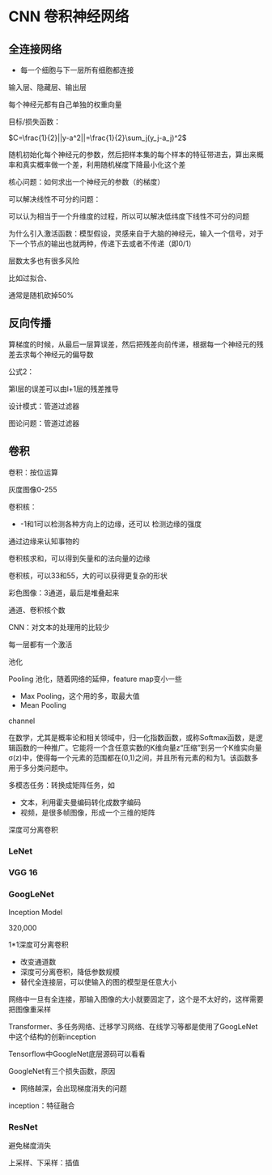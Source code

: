 # CNN 卷积神经网络



## 全连接网络

- 每一个细胞与下一层所有细胞都连接



输入层、隐藏层、输出层



每个神经元都有自己单独的权重向量



目标/损失函数：

$C=\frac{1}{2}||y-a^2||=\frac{1}{2}\sum_j(y_j-a_j)^2$

随机初始化每个神经元的参数，然后把样本集的每个样本的特征带进去，算出来概率和真实概率做一个差，利用随机梯度下降最小化这个差



核心问题：如何求出一个神经元的参数（的梯度）



可以解决线性不可分的问题：

可以认为相当于一个升维度的过程，所以可以解决低纬度下线性不可分的问题



为什么引入激活函数：模型假设，灵感来自于大脑的神经元，输入一个信号，对于下一个节点的输出也就两种，传递下去或者不传递（即0/1）



层数太多也有很多风险

比如过拟合、



通常是随机砍掉50%



## 反向传播

算梯度的时候，从最后一层算误差，然后把残差向前传递，根据每一个神经元的残差去求每个神经元的偏导数



公式2：



第l层的误差可以由l+1层的残差推导



设计模式：管道过滤器

图论问题：管道过滤器



## 卷积

卷积：按位运算

灰度图像0-255



卷积核：

- -1和1可以检测各种方向上的边缘，还可以 检测边缘的强度



通过边缘来认知事物的

卷积核求和，可以得到矢量和的法向量的边缘



卷积核，可以33和55，大的可以获得更复杂的形状

彩色图像：3通道，最后是堆叠起来



通道、卷积核个数

CNN：对文本的处理用的比较少



每一层都有一个激活



池化

Pooling 池化，随着网络的延伸，feature map变小一些

- Max Pooling，这个用的多，取最大值
- Mean Pooling

channel



在数学，尤其是概率论和相关领域中，归一化指数函数，或称Softmax函数，是逻辑函数的一种推广。它能将一个含任意实数的K维向量z“压缩”到另一个K维实向量σ(z)中，使得每一个元素的范围都在(0,1)之间，并且所有元素的和为1。该函数多用于多分类问题中。



多模态任务：转换成矩阵任务，如

- 文本，利用霍夫曼编码转化成数字编码
- 视频，是很多帧图像，形成一个三维的矩阵

深度可分离卷积

### LeNet



### VGG 16



### GoogLeNet

Inception Model

320,000

1\*1深度可分离卷积

- 改变通道数
- 深度可分离卷积，降低参数规模
- 替代全连接层，可以使输入的图的模型是任意大小

网络中一旦有全连接，那输入图像的大小就要固定了，这个是不太好的，这样需要把图像重采样

Transformer、多任务网络、迁移学习网络、在线学习等都是使用了GoogLeNet中这个结构的创新inception

Tensorflow中GoogleNet底层源码可以看看

GoogleNet有三个损失函数，原因

- 网络越深，会出现梯度消失的问题

inception：特征融合

### ResNet

避免梯度消失

上采样、下采样：插值


